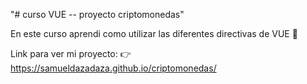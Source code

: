 "# curso VUE -- proyecto criptomonedas" 

En este curso aprendi como utilizar las diferentes directivas de VUE 🙂

Link para ver mi proyecto:
👉 https://samueldazadaza.github.io/criptomonedas/


